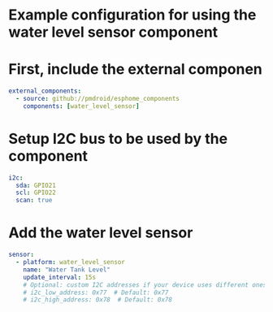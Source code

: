 # Example configuration for using the water level sensor component

# First, include the external componen
```yaml
external_components:
  - source: github://pmdroid/esphome_components
    components: [water_level_sensor]
```

# Setup I2C bus to be used by the component
```yaml
i2c:
  sda: GPIO21
  scl: GPIO22
  scan: true
```

# Add the water level sensor
```yaml
sensor:
  - platform: water_level_sensor
    name: "Water Tank Level"
    update_interval: 15s
    # Optional: custom I2C addresses if your device uses different ones
    # i2c_low_address: 0x77  # Default: 0x77
    # i2c_high_address: 0x78  # Default: 0x78
```
